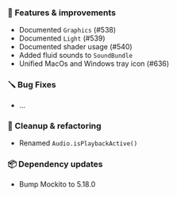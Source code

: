 ### 🚀 Features & improvements

- Documented `Graphics` (#538)
- Documented `Light` (#539)
- Documented shader usage (#540)
- Added fluid sounds to `SoundBundle`
- Unified MacOs and Windows tray icon (#636)

### 🪛 Bug Fixes

- ...

### 🧽 Cleanup & refactoring

- Renamed `Audio.isPlaybackActive()`

### 📦 Dependency updates

- Bump Mockito to 5.18.0